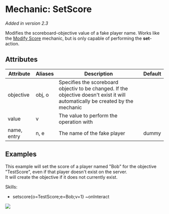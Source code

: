 Mechanic: SetScore
==================

*Added in version 2.3*

Modifies the scoreboard-objective value of a fake player name. Works
like the [Modify Score](/skills/mechanics/modifyscore) mechanic, but is
only capable of performing the **set**-action.

Attributes
----------

| Attribute   | Aliases | Description  | Default |
|-------------|---------|----------------------------------------------------------------------------------------------------------------------------------|---------|
| objective   | obj, o  | Specifies the scoreboard objectiv to be changed. If the objective doesn't exist it will automatically be created by the mechanic | |
| value   | v   | The value to perform the operation with   | |
| name, entry | n, e| The name of the fake player | dummy   |

  
Examples
----

This example will set the score of a player named
"Bob" for the objective "TestScore", even if that player doesn't exist
on the server.  
It will create the objective if it does not currently exist.

  Skills:
  - setscore{o=TestScore;e=Bob;v=1} ~onInteract 

![](https://i.imgur.com/0HKvAUM.png)